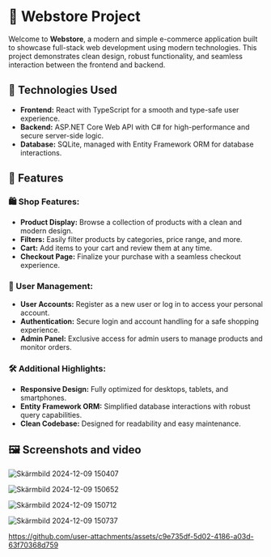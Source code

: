 # 🛒 Webstore Project

Welcome to **Webstore**, a modern and simple e-commerce application built to showcase full-stack web development using modern technologies. This project demonstrates clean design, robust functionality, and seamless interaction between the frontend and backend.

## 🚀 Technologies Used

- **Frontend:** React with TypeScript for a smooth and type-safe user experience.
- **Backend:** ASP.NET Core Web API with C# for high-performance and secure server-side logic.
- **Database:** SQLite, managed with Entity Framework ORM for database interactions.

## 🌟 Features

### 🛍️ Shop Features:
- **Product Display:** Browse a collection of products with a clean and modern design.  
- **Filters:** Easily filter products by categories, price range, and more.  
- **Cart:** Add items to your cart and review them at any time.  
- **Checkout Page:** Finalize your purchase with a seamless checkout experience.  

### 👤 User Management:
- **User Accounts:** Register as a new user or log in to access your personal account.  
- **Authentication:** Secure login and account handling for a safe shopping experience.  
- **Admin Panel:** Exclusive access for admin users to manage products and monitor orders.  

### 🛠️ Additional Highlights:
- **Responsive Design:** Fully optimized for desktops, tablets, and smartphones.  
- **Entity Framework ORM:** Simplified database interactions with robust query capabilities.  
- **Clean Codebase:** Designed for readability and easy maintenance.  

## 🖼️ Screenshots and video
![Skärmbild 2024-12-09 150407](https://github.com/user-attachments/assets/686e0161-c9db-4daa-8bb6-55f94d88de34)

![Skärmbild 2024-12-09 150652](https://github.com/user-attachments/assets/a9523116-0b4f-4cc7-80bd-71a27353544c)

![Skärmbild 2024-12-09 150712](https://github.com/user-attachments/assets/9ba6d614-358b-49ad-a9a0-d4132d285a1c)

![Skärmbild 2024-12-09 150737](https://github.com/user-attachments/assets/b82759d9-8b5e-4f49-82aa-81f3b126b180)

https://github.com/user-attachments/assets/c9e735df-5d02-4186-a03d-63f70368d759
